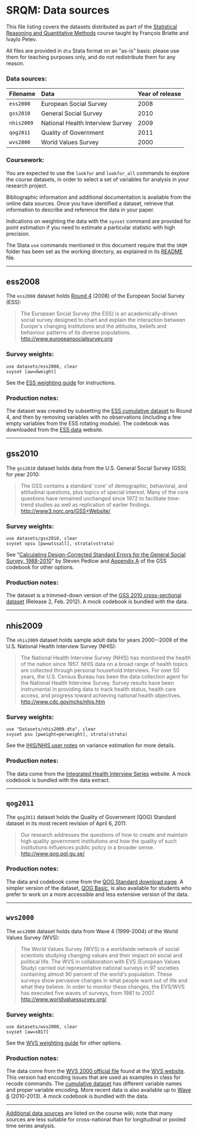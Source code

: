 # SRQM: Data sources

This file listing covers the datasets distributed as part of the [Statistical Reasoning and Quantitative Methods](http://f.briatte.org/teaching/quanti/) course taught by François Briatte and Ivaylo Petev.

All files are provided in `dta` Stata format on an "as-is" basis: please use them for teaching purposes only, and do not redistribute them for any reason.

### Data sources:

| Filename       | Data                                  | Year of release               |
|:---------------|:--------------------------------------|:------------------------------|
| `ess2008`      | European Social Survey                | 2008                          |
| `gss2010`      | General Social Survey                 | 2010                          |
| `nhis2009`     | National Health Interview Survey      | 2009                          |
| `qog2011`      | Quality of Government                 | 2011                          |
| `wvs2000`      | World Values Survey                   | 2000                          |

### Coursework:

You are expected to use the `lookfor` and `lookfor_all` commands to explore the course datasets, in order to select a set of variables for analysis in your research project.

Bibliographic information and additional documentation is available from the online data sources. Once you have identified a dataset, retrieve that information to describe and reference the data in your paper.

Indications on weighting the data with the `syvset` command are provided for point estimation if you need to estimate a particular statistic with high precision.

The Stata `use` commands mentioned in this document require that the `SRQM` folder has been set as the working directory, as explained in its [README](https://github.com/briatte/srqm/blob/master/README.md) file.

* * *

## ess2008

The `ess2008` dataset holds [Round 4](http://ess.nsd.uib.no/ess/round4/) (2008) of the European Social Survey (ESS):

> The European Social Survey (the ESS) is an academically-driven social survey designed to chart and explain the interaction between Europe's changing institutions and the attitudes, beliefs and behaviour patterns of its diverse populations.  
<http://www.europeansocialsurvey.org>

### Survey weights:

    use datasets/ess2008, clear
    svyset [aw=dweight]

See the [ESS weighting guide](http://ess.nsd.uib.no/ess/doc/weighting.pdf) for instructions.

### Production notes:

The dataset was created by subsetting the [ESS cumulative dataset](http://ess.nsd.uib.no/downloadwizard/) to Round 4, and then by removing variables with no observations (including a few empty variables from the ESS rotating module). The codebook was downloaded from the [ESS data](http://ess.nsd.uib.no/) website. 

* * *

## gss2010

The `gss2010` dataset holds data from the U.S. General Social Survey (GSS) for year 2010:

> The GSS contains a standard 'core' of demographic, behavioral, and attitudinal questions, plus topics of special interest. Many of the core questions have remained unchanged since 1972 to facilitate time-trend studies as well as replication of earlier findings.  
<http://www3.norc.org/GSS+Website/>

### Survey weights:

    use datasets/gss2010, clear
    svyset vpsu [pw=wtssall], strata(vstrata)

See "[Calculating Design-Corrected Standard Errors for the General Social Survey, 1988-2010](http://publicdata.norc.org:41000/gss/documents//OTHR/GSS%20design%20variables.pdf)" by Steven Pedlow and [Appendix A](http://publicdata.norc.org:41000/gss/.%5CDocuments%5CCodebook%5CA.pdf) of the GSS codebook for other options.

### Production notes:

The dataset is a trimmed-down version of the [GSS 2010 cross-sectional dataset](http://www3.norc.org/GSS+Website/Download/STATA+v8.0+Format/) (Release 2, Feb. 2012). A mock codebook is bundled with the data.

* * *

## nhis2009

The `nhis2009` dataset holds sample adult data for years 2000--2009 of the U.S. National Health Interview Survey (NHIS):

> The National Health Interview Survey (NHIS) has monitored the health of the nation since 1957. NHIS data on a broad range of health topics are collected through personal household interviews. For over 50 years, the U.S. Census Bureau has been the data collection agent for the National Health Interview Survey. Survey results have been instrumental in providing data to track health status, health care access, and progress toward achieving national health objectives.  
<http://www.cdc.gov/nchs/nhis.htm>

### Survey weights:

    use "Datasets/nhis2009.dta", clear
    svyset psu [pweight=perweight], strata(strata)

See the [IHIS/NHIS user notes](http://www.ihis.us/ihis/userNotes_variance.shtml) on variance estimation for more details.

### Production notes:

The data come from the [Integrated Health Interview Series](http://www.ihis.us/) website. A mock codebook is bundled with the data extract.

* * *

## `qog2011`

The `qog2011` dataset holds the Quality of Government (QOG) Standard dataset in its most recent revision of April 6, 2011:

> Our research addresses the questions of how to create and maintain high quality government institutions and how the quality of such institutions influences public policy in a broader sense.  
<http://www.qog.pol.gu.se/>

### Production notes:

The data and codebook come from the [QOG Standard download page](http://www.qog.pol.gu.se/data/qogstandarddataset/). A simpler version of the dataset, [QOG Basic](http://www.qog.pol.gu.se/data/qogbasicdataset/), is also available for students who prefer to work on a more accessible and less extensive version of the data.

* * *

## `wvs2000`

The `wvs2000` dataset holds data from Wave 4 (1999-2004) of the World Values Survey (WVS):

> The World Values Survey (WVS) is a worldwide network of social scientists studying changing values and their impact on social and political life. The WVS in collaboration with EVS (European Values Study) carried out representative national surveys in 97 societies containing almost 90 percent of the world's population. These surveys show pervasive changes in what people want out of life and what they believe. In order to monitor these changes, the EVS/WVS has executed five waves of surveys, from 1981 to 2007.  
<http://www.worldvaluessurvey.org/>

### Survey weights:

    use datasets/wvs2000, clear
    svyset [aw=s017]

See the [WVS weighting guide](http://www.jdsurvey.net/jds/jdsurveyActualidad.jsp?Idioma=I&SeccionTexto=0405) for other options.

### Production notes:

The data come from the [WVS 2000 official file](http://www.asep-sa.org/wvs/wvs2000/wvs2000_v20090914_stata.zip) found at the [WVS website](http://www.wvsevsdb.com/wvs/WVSData.jsp). This version had encoding issues that are used as examples in class for recode commands. The [cumulative dataset](http://www.asep-sa.org/wvs/wvs_1981-2008/wvs1981_2008_v20090914_stata.zip) has different variable names and proper variable encoding. More recent data is also available up to [Wave 6](http://www.wvs-online.com/) (2010-2013). A mock codebook is bundled with the data.

* * *

[Additional data sources](https://github.com/briatte/srqm/wiki/Data) are listed on the course wiki; note that many sources are less suitable for cross-national than for longitudinal or pooled time series analysis.
